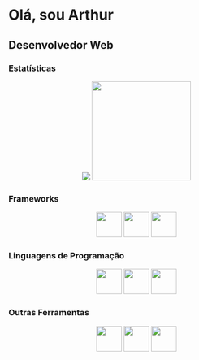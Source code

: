 # Olá, sou Arthur
## Desenvolvedor Web


### Estatísticas
<div style="text-align: center">
<img src="https://github-readme-stats.vercel.app/api?username=arthurpbarros&show_icons=true&theme=default">
<img src="https://github-readme-stats.vercel.app/api/top-langs/?username=arthurpbarros&layout=compact&theme=default&langs_count=8)](https://github.com/arthurpbarrosgithub-readme-stats" height="195px"/>   
</div>

### Frameworks
<div style="text-align: center">
<img src="https://cdn.jsdelivr.net/gh/devicons/devicon/icons/django/django-plain.svg" height="50px"/>
<img src="https://cdn.jsdelivr.net/gh/devicons/devicon/icons/vuejs/vuejs-original.svg" height="50px"/>
<img src="https://cdn.jsdelivr.net/gh/devicons/devicon/icons/laravel/laravel-plain.svg" height="50px"/>       
</div>


### Linguagens de Programação
<div style="text-align: center">
<img src="https://cdn.jsdelivr.net/gh/devicons/devicon/icons/python/python-original.svg" height="50px"/> 
<img src="https://cdn.jsdelivr.net/gh/devicons/devicon/icons/java/java-original.svg" height="50px"/>
<img src="https://cdn.jsdelivr.net/gh/devicons/devicon/icons/php/php-original.svg" height="50px"/>         
</div>
       
### Outras Ferramentas
<div style="text-align: center">
<img src="https://cdn.jsdelivr.net/gh/devicons/devicon/icons/mysql/mysql-original-wordmark.svg" height="50px"/>
<img src="https://cdn.jsdelivr.net/gh/devicons/devicon/icons/postgresql/postgresql-original.svg" height="50px"/> 
<img src="https://cdn.jsdelivr.net/gh/devicons/devicon/icons/microsoftsqlserver/microsoftsqlserver-plain-wordmark.svg" height="50px"//>
</div>
